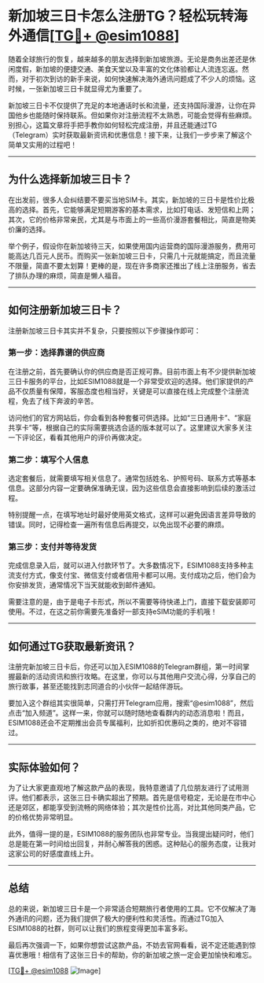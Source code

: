 # 新加坡三日卡怎么注册TG？轻松玩转海外通信[[TG💪+ @esim1088](https://t.me/s/esim1088)]

随着全球旅行的恢复，越来越多的朋友选择到新加坡旅游。无论是商务出差还是休闲度假，新加坡的便捷交通、美食天堂以及丰富的文化体验都让人流连忘返。然而，对于初次到访的新手来说，如何快速解决海外通讯问题成了不少人的烦恼。这时候，一张新加坡三日卡就显得尤为重要了。

新加坡三日卡不仅提供了充足的本地通话时长和流量，还支持国际漫游，让你在异国他乡也能随时保持联系。但如果你对注册流程不太熟悉，可能会觉得有些麻烦。别担心，这篇文章将手把手教你如何轻松完成注册，并且还能通过TG（Telegram）实时获取最新资讯和优惠信息！接下来，让我们一步步来了解这个简单又实用的过程吧！

---

## 为什么选择新加坡三日卡？

在出发前，很多人会纠结要不要买当地SIM卡。其实，新加坡的三日卡是性价比极高的选择。首先，它能够满足短期游客的基本需求，比如打电话、发短信和上网；其次，它的价格非常亲民，尤其是与市面上的一些高价漫游套餐相比，简直是物美价廉的选择。

举个例子，假设你在新加坡待三天，如果使用国内运营商的国际漫游服务，费用可能高达几百元人民币。而购买一张新加坡三日卡，只需几十元就能搞定，而且流量不限量，简直不要太划算！更棒的是，现在许多商家还推出了线上注册服务，省去了排队办理的麻烦，简直是懒人福音。

---

## 如何注册新加坡三日卡？

注册新加坡三日卡其实并不复杂，只要按照以下步骤操作即可：

### 第一步：选择靠谱的供应商

在注册之前，首先要确认你的供应商是否正规可靠。目前市面上有不少提供新加坡三日卡服务的平台，比如ESIM1088就是一个非常受欢迎的选择。他们家提供的产品不仅质量有保障，客服态度也相当好，关键是可以直接在线上完成整个注册流程，免去了线下奔波的辛苦。

访问他们的官方网站后，你会看到各种套餐可供选择。比如“三日通用卡”、“家庭共享卡”等，根据自己的实际需要挑选合适的版本就可以了。这里建议大家多关注一下评论区，看看其他用户的评价再做决定。

### 第二步：填写个人信息

选定套餐后，就需要填写相关信息了。通常包括姓名、护照号码、联系方式等基本信息。这部分内容一定要确保准确无误，因为这些信息会直接影响到后续的激活过程。

特别提醒一点，在填写地址时最好使用英文格式，这样可以避免因语言差异导致的错误。同时，记得检查一遍所有信息后再提交，以免出现不必要的麻烦。

### 第三步：支付并等待发货

完成信息录入后，就可以进入付款环节了。大多数情况下，ESIM1088支持多种主流支付方式，像支付宝、微信支付或者信用卡都可以用。支付成功之后，他们会为你安排发货，通常情况下当天就能收到邮件通知。

需要注意的是，由于是电子卡形式，所以不需要等待快递上门，直接下载安装即可使用。不过，在这之前你需要先准备好一部支持eSIM功能的手机哦！

---

## 如何通过TG获取最新资讯？

注册完新加坡三日卡后，你还可以加入ESIM1088的Telegram群组，第一时间掌握最新的活动资讯和旅行攻略。在这里，你可以与其他用户交流心得，分享自己的旅行故事，甚至还能找到志同道合的小伙伴一起结伴游玩。

要加入这个群组其实很简单，只需打开Telegram应用，搜索“@esim1088”，然后点击“加入频道”。这样一来，你就可以随时随地查看群内的动态消息啦！而且，ESIM1088还会不定期推出会员专属福利，比如折扣优惠码之类的，绝对不容错过。

---

## 实际体验如何？

为了让大家更直观地了解这款产品的表现，我特意邀请了几位朋友进行了试用测评。他们都表示，这张三日卡确实超出了预期。首先是信号稳定，无论是在市中心还是郊区，都能享受到流畅的网络体验；其次是性价比高，对比其他同类产品，它的价格优势非常明显。

此外，值得一提的是，ESIM1088的服务团队也非常专业。当我提出疑问时，他们总是能在第一时间给出回复，并耐心解答我的困惑。这种贴心的服务态度，让我对这家公司的好感度直线上升。

---

## 总结

总的来说，新加坡三日卡是一个非常适合短期旅行者使用的工具。它不仅解决了海外通讯的问题，还为我们提供了极大的便利性和灵活性。而通过TG加入ESIM1088的社群，则可以让我们的旅程变得更加丰富多彩。

最后再次强调一下，如果你想尝试这款产品，不妨去官网看看，说不定还能遇到惊喜优惠哦！相信有了这张三日卡的帮助，你的新加坡之旅一定会更加愉快和难忘。

[[TG💪+ @esim1088](https://t.me/s/esim1088) ![Image](https://i.postimg.cc/4NQfJmqS/Snipaste-2025-05-13-00-14-12.png)]